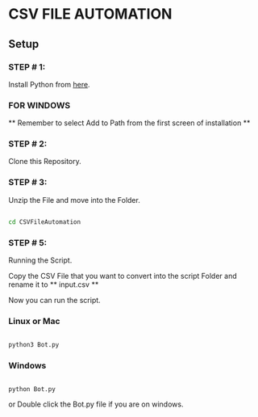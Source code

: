 # CSV FILE AUTOMATION


## Setup


### STEP # 1:
Install Python from [here](https://www.python.org/downloads/).

### FOR WINDOWS
** Remember to select Add to Path from the first screen of installation **

### STEP # 2:
Clone this Repository.

### STEP # 3:
Unzip the File and move into the Folder.

```bash

cd CSVFileAutomation

```

### STEP # 5:
Running the Script.  


Copy the CSV File that you want to convert into the script Folder and rename it to ** input.csv  **

Now you can run the script.

### Linux or Mac
```bash

python3 Bot.py

```

### Windows
```batch

python Bot.py

```
or Double click the Bot.py file if you are on windows.



